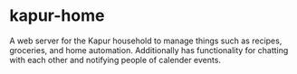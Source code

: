 # kapur-home
A web server for the Kapur household to manage things such as recipes, groceries, and home automation. Additionally has functionality for chatting with each other and notifying people of calender events. 
